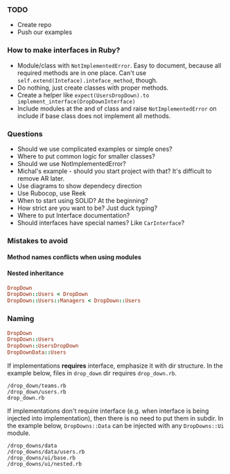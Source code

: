 ### TODO
- Create repo
- Push our examples

### How to make interfaces in Ruby?

- Module/class with `NotImplementedError`. Easy to document, because all required methods are in one place. Can't use `self.extend(Inteface).inteface_method`, though.
- Do nothing, just create classes with proper methods.
- Create a helper like `expect(UsersDropDown).to implement_interface(DropDownInterface)`
- Include modules at the and of class and raise `NotImplementedError` on include if base class does not implement all methods.

### Questions

- Should we use complicated examples or simple ones?
- Where to put common logic for smaller classes?
- Should we use NotImplementedError?
- Michal's example - should you start project with that? It's difficult to remove AR later.
- Use diagrams to show dependecy direction
- Use Rubocop, use Reek
- When to start using SOLID? At the beginning?
- How strict are you want to be? Just duck typing?
- Where to put Interface documentation?
- Should interfaces have special names? Like `CarInterface`?

### Mistakes to avoid

#### Method names conflicts when using modules

#### Nested inheritance

```ruby
DropDown
DropDown::Users < DropDown
DropDown::Users::Managers < DropDown::Users 
```

### Naming
```ruby
DropDown
DropDown::Users
DropDown::UsersDropDown
DropDownData::Users
```

If implementations  **requires** interface, emphasize it with dir structure. 
In the example below, files in `drop_down` dir requires `drop_down.rb`.
```
/drop_down/teams.rb
/drop_down/users.rb
drop_down.rb
```

If implementations don't require interface (e.g. when interface is being injected into implementation), then there is no need to put them in subdir. 
In the example below, `DropDowns::Data` can be injected with any `DropDowns::Ui` module.
```
/drop_downs/data
/drop_downs/data/users.rb
/drop_downs/ui/base.rb
/drop_downs/ui/nested.rb
```
